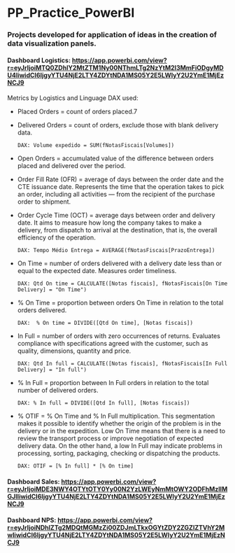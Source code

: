 # PP_Practice_PowerBI

### Projects developed for application of ideas in the creation of data visualization panels.

#### Dashboard Logistics: https://app.powerbi.com/view?r=eyJrIjoiMTQ0ZDhlY2MtZTM1Ny00NThmLTg2NzYtM2I3MmFiODgyMDU4IiwidCI6IjgyYTU4NjE2LTY4ZDYtNDA1MS05Y2E5LWIyY2U2YmE1MjEzNCJ9

Metrics by Logistics and Linguage DAX used:

- Placed Orders = count of orders placed.7
      
- Delivered Orders = count of orders, exclude those with blank delivery data.
      
      DAX: Volume expedido = SUM(fNotasFiscais[Volumes])

-  Open Orders = accumulated value of the difference between orders placed and delivered over the period.

-  Order Fill Rate (OFR) = average of days between the order date and the CTE issuance date. Represents the time that the operation takes to pick an order, including all activities — from the recipient of the purchase order to shipment.

-  Order Cycle Time (OCT) = average days between order and delivery date. It aims to measure how long the company takes to make a delivery, from dispatch to arrival at the destination, that is, the overall efficiency of the operation.
  
       DAX: Tempo Médio Entrega = AVERAGE(fNotasFiscais[PrazoEntrega])

-  On Time = number of orders delivered with a delivery date less than or equal to the expected date. Measures order timeliness.
  
       DAX: Qtd On time = CALCULATE([Notas fiscais], fNotasFiscais[On Time Delivery] = "On Time")

-  % On Time = proportion between orders On Time in relation to the total orders delivered.

       DAX:  % On time = DIVIDE([Qtd On time], [Notas fiscais])

-  In Full = number of orders with zero occurrences of returns. Evaluates compliance with specifications agreed with the customer, such as quality, dimensions, quantity and price.
  
       DAX: Qtd In full = CALCULATE([Notas fiscais], fNotasFiscais[In Full Delivery] = "In full")

-  % In Full = proportion between In Full orders in relation to the total number of delivered orders.
      
       DAX: % In full = DIVIDE([Qtd In full], [Notas fiscais])

-  % OTIF = % On Time and % In Full multiplication. This segmentation makes it possible to identify whether the origin of the problem is in the delivery or in the     expedition. Low On Time means that there is a need to review the transport process or improve negotiation of expected delivery data. On the other hand, a low In Full may indicate problems in processing, sorting, packaging, checking or dispatching the products.
  
       DAX: OTIF = [% In full] * [% On time]


#### Dashboard Sales: https://app.powerbi.com/view?r=eyJrIjoiMDE3NWY4OTYtOTY0Yy00N2YzLWEyNmMtOWY2ODFhMzllMGJlIiwidCI6IjgyYTU4NjE2LTY4ZDYtNDA1MS05Y2E5LWIyY2U2YmE1MjEzNCJ9

#### Dashboard NPS: https://app.powerbi.com/view?r=eyJrIjoiNDhlZTg2MDQtMGMzZi00ZDJmLTkxOGYtZDY2ZGZlZTVhY2MwIiwidCI6IjgyYTU4NjE2LTY4ZDYtNDA1MS05Y2E5LWIyY2U2YmE1MjEzNCJ9


